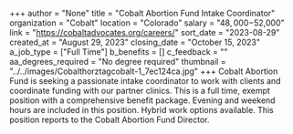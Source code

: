 +++
author = "None"
title = "Cobalt Abortion Fund Intake Coordinator"
organization = "Cobalt"
location = "Colorado"
salary = "$48,000-$52,000"
link = "https://cobaltadvocates.org/careers/"
sort_date = "2023-08-29"
created_at = "August 29, 2023"
closing_date = "October 15, 2023"
a_job_type = ["Full Time"]
b_benefits = []
c_feedback = ""
aa_degrees_required = "No degree required"
thumbnail = "../../images/Cobalthorztagcobalt-1_7ec124ca.jpg"
+++
Cobalt Abortion Fund is seeking a passionate intake coordinator to work with clients and coordinate funding with our partner clinics. This is a full time, exempt position with a comprehensive benefit package. Evening and weekend hours are included in this position. Hybrid work options available. This position reports to the Cobalt Abortion Fund Director. 